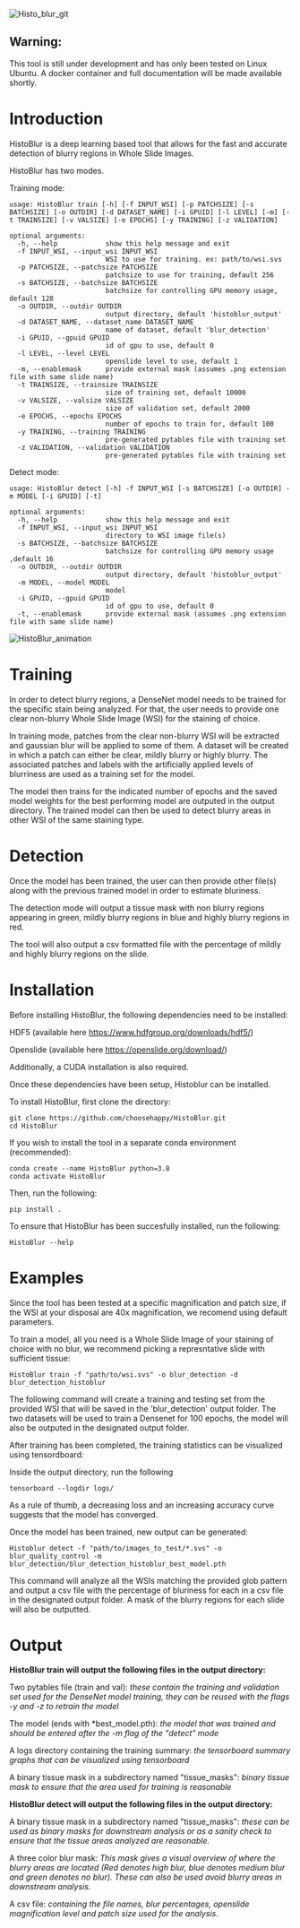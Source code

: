 ![Histo_blur_git](https://user-images.githubusercontent.com/70012389/200196423-f7764a78-dee8-40f5-be7d-c9ed709af707.png)


## Warning:
This tool is still under development and has only been tested on Linux Ubuntu. A docker container and full documentation will be made available shortly.


# Introduction

HistoBlur is a deep learning based tool that allows for the fast and accurate detection of blurry regions in Whole Slide Images.

HistoBlur has two modes.

Training mode:

```
usage: HistoBlur train [-h] [-f INPUT_WSI] [-p PATCHSIZE] [-s BATCHSIZE] [-o OUTDIR] [-d DATASET_NAME] [-i GPUID] [-l LEVEL] [-m] [-t TRAINSIZE] [-v VALSIZE] [-e EPOCHS] [-y TRAINING] [-z VALIDATION]

optional arguments:
  -h, --help            show this help message and exit
  -f INPUT_WSI, --input_wsi INPUT_WSI
                        WSI to use for training. ex: path/to/wsi.svs
  -p PATCHSIZE, --patchsize PATCHSIZE
                        patchsize to use for training, default 256
  -s BATCHSIZE, --batchsize BATCHSIZE
                        batchsize for controlling GPU memory usage, default 128
  -o OUTDIR, --outdir OUTDIR
                        output directory, default 'histoblur_output'
  -d DATASET_NAME, --dataset_name DATASET_NAME
                        name of dataset, default 'blur_detection'
  -i GPUID, --gpuid GPUID
                        id of gpu to use, default 0
  -l LEVEL, --level LEVEL
                        openslide level to use, default 1
  -m, --enablemask      provide external mask (assumes .png extension file with same slide name)
  -t TRAINSIZE, --trainsize TRAINSIZE
                        size of training set, default 10000
  -v VALSIZE, --valsize VALSIZE
                        size of validation set, default 2000
  -e EPOCHS, --epochs EPOCHS
                        number of epochs to train for, default 100
  -y TRAINING, --training TRAINING
                        pre-generated pytables file with training set
  -z VALIDATION, --validation VALIDATION
                        pre-generated pytables file with training set
```

Detect mode:

```
usage: HistoBlur detect [-h] -f INPUT_WSI [-s BATCHSIZE] [-o OUTDIR] -m MODEL [-i GPUID] [-t]

optional arguments:
  -h, --help            show this help message and exit
  -f INPUT_WSI, --input_wsi INPUT_WSI
                        directory to WSI image file(s)
  -s BATCHSIZE, --batchsize BATCHSIZE
                        batchsize for controlling GPU memory usage ,default 16
  -o OUTDIR, --outdir OUTDIR
                        output directory, default 'histoblur_output'
  -m MODEL, --model MODEL
                        model
  -i GPUID, --gpuid GPUID
                        id of gpu to use, default 0
  -t, --enablemask      provide external mask (assumes .png extension file with same slide name)
```
![HistoBlur_animation](https://user-images.githubusercontent.com/70012389/200196599-b6740098-db1a-43e5-8760-03e238ff9ebe.gif)

# Training

In order to detect blurry regions, a DenseNet model needs to be trained for the specific stain being analyzed.
For that, the user needs to provide one clear non-blurry Whole Slide Image (WSI) for the staining of choice.

In training mode, patches from the clear non-blurry WSI will be extracted and gaussian blur will be applied to some of them. A dataset will be created
in which a patch can either be clear, mildly blurry or highly blurry. The associated patches and labels with the artificially applied levels of blurriness
are used as a training set for the model.

The model then trains for the indicated number of epochs and the saved model weights for the best performing model are outputed in the output directory.
The trained model can then be used to detect blurry areas in other WSI of the same staining type.

# Detection

Once the model has been trained, the user can then provide other file(s) along with the previous trained model in order to estimate bluriness.

The detection mode will output a tissue mask with non blurry regions appearing in green, mildly blurry regions in blue and highly blurry regions in red.

The tool will also output a csv formatted file with the percentage of mildly and highly blurry regions on the slide.

# Installation
Before installing HistoBlur, the following dependencies need to be installed:

HDF5 (available here https://www.hdfgroup.org/downloads/hdf5/)

Openslide (available here https://openslide.org/download/)

Additionally, a CUDA installation is also required.

Once these dependencies have been setup, Histoblur can be installed.

To install HistoBlur, first clone the directory:

```
git clone https://github.com/choosehappy/HistoBlur.git
cd HistoBlur
```

If you wish to install the tool in a separate conda environment (recommended):

```
conda create --name HistoBlur python=3.8
conda activate HistoBlur
```

Then, run the following:

```
pip install .
```


To ensure that HistoBlur has been succesfully installed, run the following:

```
HistoBlur --help
```



# Examples

Since the tool has been tested at a specific magnification and patch size, if the WSI at your disposal are 40x magnification, we recomend using
default parameters.

To train a model, all you need is a Whole Slide Image of your staining of choice with no blur, we recommend picking a represntative slide with sufficient tissue:
```
HistoBlur train -f "path/to/wsi.svs" -o blur_detection -d blur_detection_histoblur
```

The following command will create a training and testing set from the provided WSI that will be saved in the 'blur_detection' output folder.
The two datasets will be used to train a Densenet for 100 epochs, the model will also be outputed in the designated output folder.

After training has been completed, the training statistics can be visualized using tensordboard:

Inside the output directory, run the following
```
tensorboard --logdir logs/
```

As a rule of thumb, a decreasing loss and an increasing accuracy curve suggests that the model has converged.


Once the model has been trained, new output can be generated:

```
Histoblur detect -f "path/to/images_to_test/*.svs" -o blur_quality_control -m blur_detection/blur_detection_histoblur_best_model.pth
```

This command will analyze all the WSIs matching the provided glob pattern and output a csv file with the percentage of bluriness for each
in a csv file in the designated output folder. A mask of the blurry regions for each slide will also be outputted.

# Output

**HistoBlur train will output the following files in the output directory:**

Two pytables file (train and val): _these contain the training and validation set used for the DenseNet model training, they can be reused with the flags -y and -z to retrain the model_

The model (ends with *best_model.pth): _the model that was trained and should be entered after the -m flag of the "detect" mode_

A logs directory containing the training summary: _the tensorboard summary graphs that can be visualized using tensorboard_

A binary tissue mask in a subdirectory named "tissue_masks": _binary tissue mask to ensure that the area used for training is reasonable_


**HistoBlur detect will output the following files in the output directory:**

A binary tissue mask in a subdirectory named "tissue_masks": _these can be used as binary masks for downstream analysis or as a sanity check to ensure that the tissue areas analyzed are reasonable._

A three color blur mask: _This mask gives a visual overview of where the blurry areas are located (Red denotes high blur, blue denotes medium blur and green denotes no blur)._
_These can also be used avoid blurry areas in downstream analysis._

A csv file: _containing the file names, blur percentages, openslide magnification level and patch size used for the analysis._


